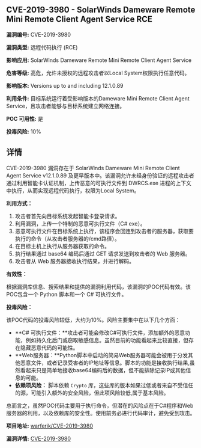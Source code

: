 ## CVE-2019-3980 - SolarWinds Dameware Remote Mini Remote Client Agent Service RCE

**漏洞编号:** CVE-2019-3980

**漏洞类型:** 远程代码执行 (RCE)

**影响应用:** SolarWinds Dameware Remote Mini Remote Client Agent Service

**危害等级:** 高危，允许未授权的远程攻击者以Local System权限执行任意代码。

**影响版本:** Versions up to and including 12.1.0.89

**利用条件:** 目标系统运行着受影响版本的Dameware Mini Remote Client Agent Service，且攻击者能够与目标系统建立网络连接。

**POC 可用性:** 是

**投毒风险:** 10%

## 详情

CVE-2019-3980 漏洞存在于 SolarWinds Dameware Mini Remote Client Agent Service v12.1.0.89 及更早版本中。该漏洞允许未经身份验证的远程攻击者通过利用智能卡认证机制，上传恶意的可执行文件到 DWRCS.exe 进程的上下文中执行，从而实现远程代码执行，权限为Local System。 

**利用方式：**

1.  攻击者首先向目标系统发起智能卡登录请求。
2.  利用漏洞，上传一个特制的恶意可执行文件（C# exe）。
3.  恶意可执行文件在目标系统上执行，该程序会回连到攻击者的服务器，获取要执行的命令（从攻击者服务器的/cmd路径）。
4.  在目标主机上执行从服务器获取的命令。
5.  执行结果通过 base64 编码后通过 GET 请求发送到攻击者的 Web 服务器。
6.  攻击者从 Web 服务器接收执行结果，并进行解码。

**有效性：**

根据漏洞库信息、搜索结果和提供的漏洞利用代码，该漏洞的POC代码有效。该POC包含一个 Python 脚本和一个 C# 可执行文件。

**投毒风险：**

该POC代码的投毒风险较低，大约为10%。风险主要集中在以下几个方面：

*   **C# 可执行文件：**攻击者可能会修改C#可执行文件，添加额外的恶意功能，例如持久化后门或窃取敏感信息。虽然目前的功能看起来比较直接，但存在隐藏恶意代码的可能性。
*   **Web服务器：**Python脚本中启动的简易Web服务器可能会被用于分发其他恶意文件，或者记录受害者的IP地址等信息。脚本的功能是接收执行结果,虽然看起来只是简单地接收base64编码后的数据，但不能排除记录IP或其他信息的可能。
*   **依赖项风险：**  脚本依赖 `Crypto` 库，这些库的版本如果过低或者来自不受信任的源，可能引入额外的安全风险，但此项风险较低,属于基本风险。

总而言之，虽然POC代码主要用于执行命令，但潜在的风险点在于C#程序和Web服务器的利用，以及依赖库的安全性。使用前务必进行代码审计，避免受到攻击。

**项目地址:** [warferik/CVE-2019-3980](https://github.com/warferik/CVE-2019-3980)

**漏洞详情:** [CVE-2019-3980](https://nvd.nist.gov/vuln/detail/CVE-2019-3980)